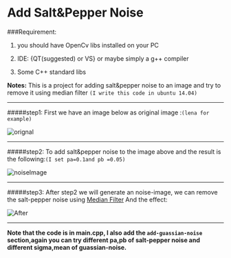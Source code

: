 Add Salt&Pepper Noise
=====================
###Requirement:

1. you should have  OpenCv libs installed on your PC

2. IDE: {QT(suggested) or VS} or maybe simply a g++ compiler

3. Some C++  standard libs

**Notes:** This is a project for  adding  salt&pepper noise to an image and try to remove it using median filter `(I write this code in ubuntu 14.04)`
***
#####step1:
First we have an image below as original image :`(lena for example)`

![orignal](https://raw.githubusercontent.com/timlentse/Add-Salt_Pepper_noise/master/original.png)


****
#####step2:
To add salt&pepper noise to the image above and the result is the following:`(I set pa=0.1and pb =0.05)`

![noiseImage](https://raw.githubusercontent.com/timlentse/Add-Salt_Pepper_noise/master/add%20noise%20%20image.png)
****
#####step3:
After step2 we will generate an noise-image,  we can remove the salt-pepper noise using 
[Median Filter](http://en.wikipedia.org/wiki/Median_filter) 
And the effect:

![After](https://raw.githubusercontent.com/timlentse/Add-Salt_Pepper_noise/master/the%20effect%20of%20media%20filter.png)
****
**Note that the code is in main.cpp, I also add the `add-guassian-noise` section,again you can try different pa,pb of salt-pepper noise and different sigma,mean of guassian-noise.**
